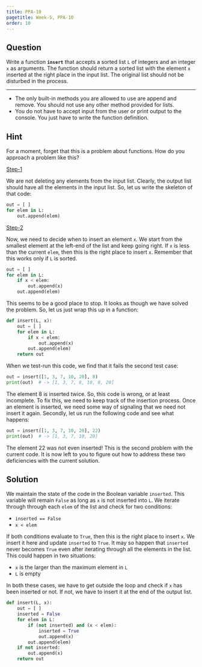 ```yaml
---
title: PPA-10
pagetitle: Week-5, PPA-10
order: 10
---
```


## Question

Write a function **`insert`** that accepts a sorted list `L` of integers and an integer `x` as arguments. The function should return a sorted list with the element `x` inserted at the right place in the input list. The original list should not be disturbed in the process.

<hr>

- The only built-in methods you are allowed to use are append and remove. You should not use any other method provided for lists.
- You do not have to accept input from the user or print output to the console. You just have to write the function definition.

## Hint

For a moment, forget that this is a problem about functions. How do you approach a problem like this? 

<u>Step-1</u>

We are not deleting any elements from the input list. Clearly, the output list should have all the elements in the input list. So, let us write the skeleton of that code:

```python
out = [ ]
for elem in L:
    out.append(elem)
```

<u>Step-2</u>

Now, we need to decide when to insert an element `x`. We start from the smallest element at the left-end of the list and keep going right. If `x` is less than the current `elem`, then this is the right place to insert `x`. Remember that this works only if `L` is sorted.

```python
out = [ ]
for elem in L:
    if x < elem:
        out.append(x)
    out.append(elem)
```

This seems to be a good place to stop. It looks as though we have solved the problem. So, let us just wrap this up in a function:

```python
def insert(L, x):
    out = [ ]
    for elem in L:
        if x < elem:
            out.append(x)
        out.append(elem)
    return out
```

When we test-run this code, we find that it fails the second test case:

```python
out = insert([1, 3, 7, 10, 20], 8)
print(out)	# -> [1, 3, 7, 8, 10, 8, 20]
```

The element $8$ is inserted twice. So, this code is wrong, or at least incomplete. To fix this, we need to keep track of the insertion process. Once an element is inserted, we need some way of signaling that we need not insert it again. Secondly, let us run the following code and see what happens:

```python
out = insert([1, 3, 7, 10, 20], 22)
print(out)	# -> [1, 3, 7, 10, 20]
```

The element $22$ was not even inserted! This is the second problem with the current code. It is now left to you to figure out how to address these two deficiencies with the current solution.

## Solution

We maintain the state of the code in the Boolean variable `inserted`. This variable will remain `False` as long as `x` is not inserted into `L`. We iterate through through each `elem` of the list and check for two conditions:

- `inserted == False`
- `x < elem`

If both conditions evaluate to `True`, then this is the right place to insert `x`. We insert it here and update `inserted` to `True`. It may so happen that `inserted` never becomes `True` even after iterating through all the elements in the list. This could happen in two situations:

- `x` is the larger than the maximum element in `L`
- `L` is empty

In both these cases, we have to get outside the loop and check if `x` has been inserted or not. If not, we have to insert it at the end of the output list.

```python
def insert(L, x):
    out = [ ]
    inserted = False
    for elem in L:
        if (not inserted) and (x < elem):
            inserted = True
            out.append(x)
        out.append(elem)
    if not inserted:
        out.append(x)
    return out
```


